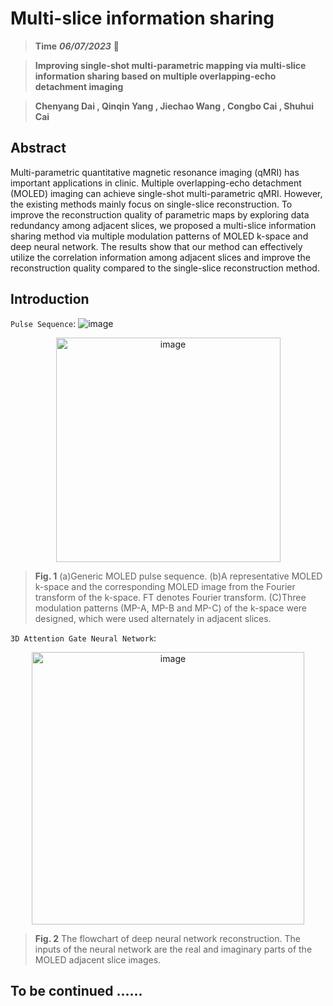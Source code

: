 # Multi-slice information sharing
> **Time** ***06/07/2023***
🤗

> **Improving single-shot multi-parametric mapping via multi-slice information sharing based on multiple overlapping-echo detachment imaging**

> **Chenyang Dai , Qinqin Yang , Jiechao Wang , Congbo Cai , Shuhui Cai**

## Abstract
Multi-parametric quantitative magnetic resonance imaging (qMRI) has important applications in clinic. Multiple overlapping-echo detachment (MOLED) imaging can achieve single-shot multi-parametric qMRI. However, the existing methods mainly focus on single-slice reconstruction. To improve the reconstruction quality of parametric maps by exploring data redundancy among adjacent slices, we proposed a multi-slice information sharing method via multiple modulation patterns of MOLED k-space and deep neural network. The results show that our method can effectively utilize the correlation information among adjacent slices and improve the reconstruction quality compared to the single-slice reconstruction method.

## Introduction

`Pulse Sequence`: 
![image](https://github.com/SomebodyUp/SWP-MOLED/assets/55176537/17949304-3b00-4d7e-a06c-26a8728f5432)

<div align=center>
  <img width="359" alt="image" src="[https://github.com/SomebodyUp/Multi-slice/assets/55176537/2b632b72-523c-4f37-9d6b-4eb569056cfd](https://github.com/SomebodyUp/SWP-MOLED/assets/55176537/adf8889d-6065-46a5-996e-1ada1d66c5b3)">
</div>

> **Fig. 1** (a)Generic MOLED pulse sequence. (b)A representative MOLED k-space and the corresponding MOLED image from the Fourier transform of the k-space. FT denotes Fourier transform. (C)Three modulation patterns (MP-A, MP-B and MP-C) of the k-space were designed, which were used alternately in adjacent slices.

`3D Attention Gate Neural Network`: 

<div align=center>
  <img width="436" alt="image" src="https://github.com/SomebodyUp/Multi-slice/assets/55176537/86aeb8f2-dff0-49d1-be14-607de9c4d0f2">
</div>

> **Fig. 2** The flowchart of deep neural network reconstruction. The inputs of the neural network are the real and imaginary parts of the MOLED adjacent slice images. 

## To be continued ......

